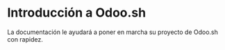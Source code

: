 # Introducción a Odoo.sh

La documentación le ayudará a poner en marcha su proyecto de Odoo.sh con
rapidez.

